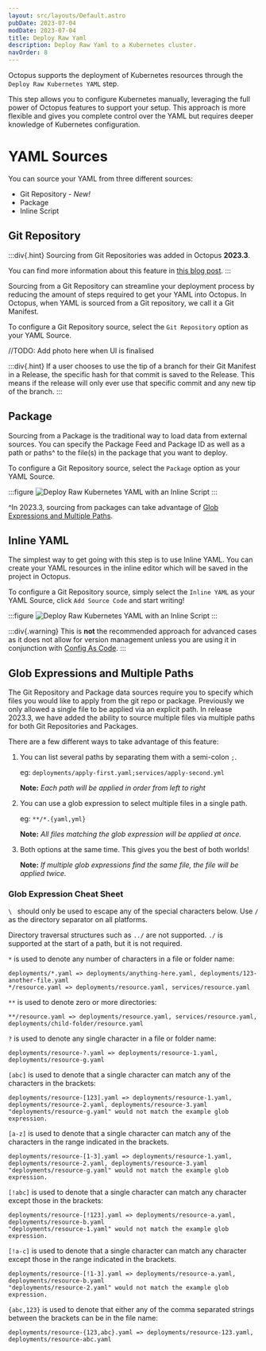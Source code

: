 ```yaml
---
layout: src/layouts/Default.astro
pubDate: 2023-07-04
modDate: 2023-07-04
title: Deploy Raw Yaml
description: Deploy Raw Yaml to a Kubernetes cluster.
navOrder: 8
---
```


Octopus supports the deployment of Kubernetes resources through the `Deploy Raw Kubernetes YAML` step.

This step allows you to configure Kubernetes manually, leveraging the full power of Octopus features to support your setup. This approach is more flexible and gives you complete control over the YAML but requires deeper knowledge of Kubernetes configuration.

# YAML Sources

You can source your YAML from three different sources:
- Git Repository - *New!*
- Package
- Inline Script

## Git Repository

:::div{.hint}
Sourcing from Git Repositories was added in Octopus **2023.3**.

You can find more information about this feature in [this blog post](https://octopus.com/blog/manifests-from-git).
:::

Sourcing from a Git Repository can streamline your deployment process by reducing the amount of steps required to get your YAML into Octopus.
In Octopus, when YAML is sourced from a Git repository, we call it a Git Manifest.

To configure a Git Repository source, select the `Git Repository` option as your YAML Source.

//TODO: Add photo here when UI is finalised

:::div{.hint}
If a user chooses to use the tip of a branch for their Git Manifest in a Release, the specific hash for that commit is saved to the Release. This means if the release will only ever use that specific commit and any new tip of the branch.
:::

## Package

Sourcing from a Package is the traditional way to load data from external sources. 
You can specify the Package Feed and Package ID as well as a path or paths^ to the file(s) in the package that you want to deploy.

To configure a Git Repository source, select the `Package` option as your YAML Source.

:::figure
![Deploy Raw Kubernetes YAML with an Inline Script](/docs/deployments/kubernetes/deploy-raw-yaml/package.png "width=500")
:::

^In 2023.3, sourcing from packages can take advantage of [Glob Expressions and Multiple Paths](/docs/deployments/kubernetes/deploy-raw-yaml#glob-expressions-and-multiple-paths).

## Inline YAML

The simplest way to get going with this step is to use Inline YAML. 
You can create your YAML resources in the inline editor which will be saved in the project in Octopus.

To configure a Git Repository source, simply select the `Inline YAML` as your YAML Source, click `Add Source Code` and start writing!

:::figure
![Deploy Raw Kubernetes YAML with an Inline Script](/docs/deployments/kubernetes/deploy-raw-yaml/inline-yaml.png "width=500")
:::

:::div{.warning}
This is **not** the recommended approach for advanced cases as it does not allow for version management unless you are using it in conjunction with [Config As Code](/docs/projects/version-control).
:::

## Glob Expressions and Multiple Paths

The Git Repository and Package data sources require you to specify which files you would like to apply from the git repo or package. 
Previously we only allowed a single file to be applied via an explicit path. 
In release 2023.3, we have added the ability to source multiple files via multiple paths for both Git Repositories and Packages.

There are a few different ways to take advantage of this feature:
1. You can list several paths by separating them with a semi-colon `;`. 

    eg: `deployments/apply-first.yaml;services/apply-second.yml`

    **Note:** *Each path will be applied in order from left to right*
2. You can use a glob expression to select multiple files in a single path.
    
    eg: `**/*.{yaml,yml}`

    **Note:** *All files matching the glob expression will be applied at once.*
3. Both options at the same time. This gives you the best of both worlds!

    **Note:** *If multiple glob expressions find the same file, the file will be applied twice.*

### Glob Expression Cheat Sheet

`\ ` should only be used to escape any of the special characters below. Use `/` as the directory separator on all platforms.

Directory traversal structures such as `../` are not supported. `./` is supported at the start of a path, but it is not required.

`*` is used to denote any number of characters in a file or folder name:
```
deployments/*.yaml => deployments/anything-here.yaml, deployments/123-another-file.yaml
*/resource.yaml => deployments/resource.yaml, services/resource.yaml
```

`**` is used to denote zero or more directories:
```
**/resource.yaml => deployments/resource.yaml, services/resource.yaml, deployments/child-folder/resource.yaml
```

`?` is used to denote any single character in a file or folder name:
```
deployments/resource-?.yaml => deployments/resource-1.yaml, deployments/resource-g.yaml
```

`[abc]` is used to denote that a single character can match any of the characters in the brackets:
```
deployments/resource-[123].yaml => deployments/resource-1.yaml, deployments/resource-2.yaml, deployments/resource-3.yaml
"deployments/resource-g.yaml" would not match the example glob expression.
```

`[a-z]` is used to denote that a single character can match any of the characters in the range indicated in the brackets.
```
deployments/resource-[1-3].yaml => deployments/resource-1.yaml, deployments/resource-2.yaml, deployments/resource-3.yaml
"deployments/resource-g.yaml" would not match the example glob expression.
```

`[!abc]` is used to denote that a single character can match any character except those in the brackets:
```
deployments/resource-[!123].yaml => deployments/resource-a.yaml, deployments/resource-b.yaml
"deployments/resource-1.yaml" would not match the example glob expression.
```

`[!a-c]` is used to denote that a single character can match any character except those in the range indicated in the brackets.
```
deployments/resource-[!1-3].yaml => deployments/resource-a.yaml, deployments/resource-b.yaml
"deployments/resource-2.yaml" would not match the example glob expression.
```

`{abc,123}` is used to denote that either any of the comma separated strings between the brackets can be in the file name:
```
deployments/resource-{123,abc}.yaml => deployments/resource-123.yaml, deployments/resource-abc.yaml
```